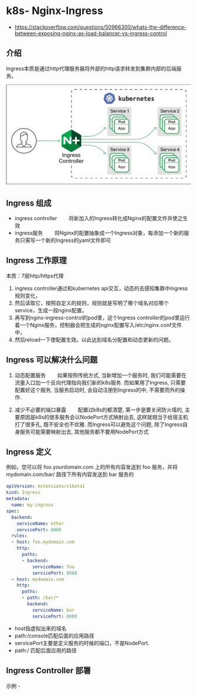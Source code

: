 # k8s- Nginx-Ingress

- https://stackoverflow.com/questions/50966300/whats-the-difference-between-exposing-nginx-as-load-balancer-vs-ingress-control

## 介绍

Ingress本质是通过http代理服务器将外部的http请求转发到集群内部的后端服务。

![ingress](./images/ingress-1.png)

## Ingress 组成

- ingress controller
　　将新加入的Ingress转化成Nginx的配置文件并使之生效
- ingress服务
　　将Nginx的配置抽象成一个Ingress对象，每添加一个新的服务只需写一个新的Ingress的yaml文件即可

## Ingress 工作原理

本质：7层http/https代理

1. ingress controller通过和kubernetes api交互，动态的去感知集群中ingress规则变化，
2. 然后读取它，按照自定义的规则，规则就是写明了哪个域名对应哪个service，生成一段nginx配置，
3. 再写到nginx-ingress-control的pod里，这个Ingress controller的pod里运行着一个Nginx服务，控制器会把生成的nginx配置写入/etc/nginx.conf文件中，
4. 然后reload一下使配置生效。以此达到域名分配置和动态更新的问题。

## Ingress 可以解决什么问题

1. 动态配置服务
　　如果按照传统方式, 当新增加一个服务时, 我们可能需要在流量入口加一个反向代理指向我们新的k8s服务. 而如果用了Ingress, 只需要配置好这个服务, 当服务启动时, 会自动注册到Ingress的中, 不需要而外的操作.

2. 减少不必要的端口暴露
　　配置过k8s的都清楚, 第一步是要关闭防火墙的, 主要原因是k8s的很多服务会以NodePort方式映射出去, 这样就相当于给宿主机打了很多孔, 既不安全也不优雅. 而Ingress可以避免这个问题, 除了Ingress自身服务可能需要映射出去, 其他服务都不要用NodePort方式

## Ingress 定义

 例如，您可以将 foo.yourdomain.com 上的所有内容发送到 foo 服务，并将 mydomain.com/bar/ 路径下所有内容发送到 bar 服务的

``` yaml
apiVersion: extensions/v1beta1
kind: Ingress
metadata:
  name: my-ingress
spec:
  backend:
    serviceName: other
    servicePort: 8080
  rules:
  - host: foo.mydomain.com
    http:
      paths:
      - backend:
          serviceName: foo
          servicePort: 8080
  - host: mydomain.com
    http:
      paths:
      - path: /bar/*
        backend:
          serviceName: bar
          servicePort: 8080

```

- host指虚拟出来的域名
- path:/console匹配后面的应用路径
- servicePort主要是定义服务的时候的端口，不是NodePort.
- path:/ 匹配后面应用的路径

## Ingress Controller 部署

示例 - <ingress-nginx>
